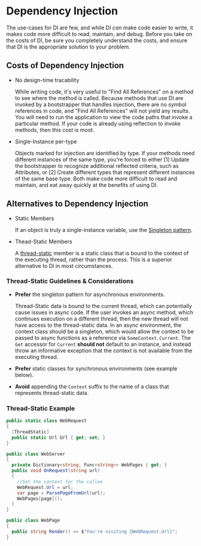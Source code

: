 # Dependency Injection

The use-cases for DI are few, and while DI *can* make code easier to write, it makes code more difficult to read, maintain, and debug. Before you take on the costs of DI, be sure you completely understand the costs, and ensure that DI is the appropriate solution to your problem.

## Costs of Dependency Injection

* No design-time tracability

  While writing code, it's very useful to "Find All References" on a method to see where the method is called. Because methods that use DI are invoked by a bootstrapper that handles injection, there are no symbol references in code, and "Find All References" will not yield any results. You will need to run the application to view the code paths that invoke a particular method. If your code is already using reflection to invoke methods, then this cost is moot.
  
* Single-Instance per-type

  Objects marked for injection are identified by type. If your methods need different instances of the same type, you're forced to either [1] Update the bootstrapper to recognize additional reflected criteria, such as Attributes, or [2] Create different types that represent different instances of the same base type. Both make code more difficult to read and maintain, and eat away quickly at the benefits of using DI.

## Alternatives to Dependency Injection

* Static Members

  If an object is truly a single-instance variable, use the [Singleton pattern](https://channel9.msdn.com/Shows/Visual-Studio-Toolbox/Design-Patterns-Singleton).

* Thead-Static Members

  A [thread-static](https://docs.microsoft.com/en-us/dotnet/api/system.threadstaticattribute?view=netframework-4.8) member is a static class that is bound to the context of the executing thread, rather than the process. This is a superior alternative to DI in most circumstances.

### Thread-Static Guidelines & Considerations

* **Prefer** the singleton pattern for asynchronous environments.

  Thread-Static data is bound to the current thread, which can potentially cause issues in async code. If the user invokes an async method, which continues execution on a different thread, then the new thread will not have access to the thread-static data. In an async environment, the context class should be a singleton, which would allow the context to be passed to async functions as a reference via `SomeContext.Current`. The `Get` accessor for `Current` **should not** default to an instance, and instead throw an informative exception that the context is not available from the executing thread.
  
* **Prefer** static classes for synchronous environments (see example below).

* **Avoid** appending the `Context` suffix to the name of a class that represents thread-static data.

### Thread-Static Example

```csharp
public static class WebRequest
{
  [ThreadStatic]
  public static Url Url { get; set; }
}

public class WebServer
{
  private Dictionary<string, Func<string>> WebPages { get; }
  public void OnRequest(string url)
  {
    //Set the context for the callee
    WebRequest.Url = url;
    var page = ParsePageFromUrl(url);
    WebPages[page]();
  }
}

public class WebPage
{
  public string Render() => $"You're visiting {WebRequest.Url}";
}

```
